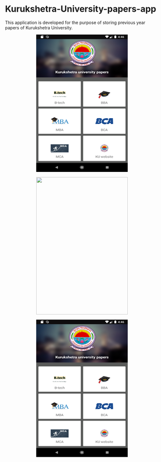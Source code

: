 # Kurukshetra-University-papers-app
This application is developed for the purpose of storing previous year papers of Kurukshetra University.
<p align="center">
<img src="Screenshots/Screenshot_1589541413.png" height="450dp" width="300dp" class="center">
</p>
<p align="center">
<img src="" height="450dp" width="300dp" class="center">
</p>
<p align="center">
<img src="Screenshots/Screenshot_1589541413.png" height="450dp" width="300dp" class="center">
</p>
